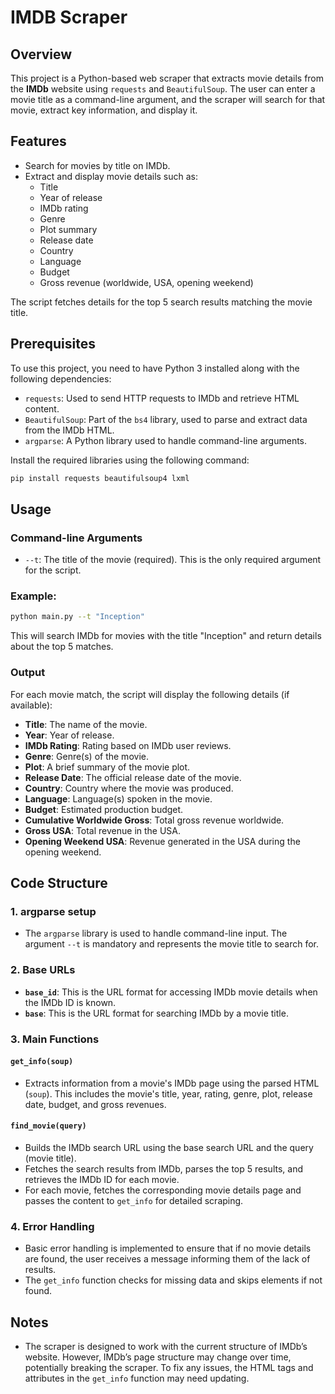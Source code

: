 # IMDB Scraper

## Overview
This project is a Python-based web scraper that extracts movie details from the **IMDb** website using `requests` and `BeautifulSoup`. The user can enter a movie title as a command-line argument, and the scraper will search for that movie, extract key information, and display it.

## Features
- Search for movies by title on IMDb.
- Extract and display movie details such as:
  - Title
  - Year of release
  - IMDb rating
  - Genre
  - Plot summary
  - Release date
  - Country
  - Language
  - Budget
  - Gross revenue (worldwide, USA, opening weekend)
  
The script fetches details for the top 5 search results matching the movie title.

## Prerequisites
To use this project, you need to have Python 3 installed along with the following dependencies:

- `requests`: Used to send HTTP requests to IMDb and retrieve HTML content.
- `BeautifulSoup`: Part of the `bs4` library, used to parse and extract data from the IMDb HTML.
- `argparse`: A Python library used to handle command-line arguments.

Install the required libraries using the following command:
```bash
pip install requests beautifulsoup4 lxml
```

## Usage

### Command-line Arguments
- `--t`: The title of the movie (required). This is the only required argument for the script.

### Example:
```bash
python main.py --t "Inception"
```
This will search IMDb for movies with the title "Inception" and return details about the top 5 matches.

### Output
For each movie match, the script will display the following details (if available):
- **Title**: The name of the movie.
- **Year**: Year of release.
- **IMDb Rating**: Rating based on IMDb user reviews.
- **Genre**: Genre(s) of the movie.
- **Plot**: A brief summary of the movie plot.
- **Release Date**: The official release date of the movie.
- **Country**: Country where the movie was produced.
- **Language**: Language(s) spoken in the movie.
- **Budget**: Estimated production budget.
- **Cumulative Worldwide Gross**: Total gross revenue worldwide.
- **Gross USA**: Total revenue in the USA.
- **Opening Weekend USA**: Revenue generated in the USA during the opening weekend.


## Code Structure

### 1. **argparse setup**
- The `argparse` library is used to handle command-line input. The argument `--t` is mandatory and represents the movie title to search for.

### 2. **Base URLs**
- **`base_id`**: This is the URL format for accessing IMDb movie details when the IMDb ID is known.
- **`base`**: This is the URL format for searching IMDb by a movie title.

### 3. **Main Functions**
#### `get_info(soup)`
- Extracts information from a movie's IMDb page using the parsed HTML (`soup`). This includes the movie's title, year, rating, genre, plot, release date, budget, and gross revenues.

#### `find_movie(query)`
- Builds the IMDb search URL using the base search URL and the query (movie title).
- Fetches the search results from IMDb, parses the top 5 results, and retrieves the IMDb ID for each movie.
- For each movie, fetches the corresponding movie details page and passes the content to `get_info` for detailed scraping.

### 4. **Error Handling**
- Basic error handling is implemented to ensure that if no movie details are found, the user receives a message informing them of the lack of results.
- The `get_info` function checks for missing data and skips elements if not found.

## Notes
- The scraper is designed to work with the current structure of IMDb’s website. However, IMDb’s page structure may change over time, potentially breaking the scraper. To fix any issues, the HTML tags and attributes in the `get_info` function may need updating.
